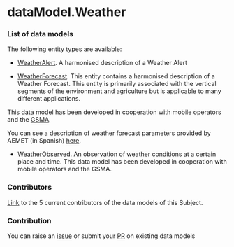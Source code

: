 # dataModel.Weather

### List of data models

The following entity types are available:
- [WeatherAlert](https://github.com/smart-data-models/dataModel.Weather/blob/master/WeatherAlert/README.md). A harmonised description of a Weather Alert

- [WeatherForecast](https://github.com/smart-data-models/dataModel.Weather/blob/master/WeatherForecast/README.md). This entity contains a harmonised description of a Weather Forecast. This entity
is primarily associated with the vertical segments of the environment and
agriculture but is applicable to many different applications.

This data model has been developed in cooperation with mobile operators and the
[GSMA](https://www.gsma.com/iot/iot-big-data/).

You can see a description of weather forecast parameters provided by AEMET (in
Spanish) [here](http://www.aemet.es/es/eltiempo/prediccion/municipios/ayuda).


- [WeatherObserved](https://github.com/smart-data-models/dataModel.Weather/blob/master/WeatherObserved/README.md). An observation of weather conditions at a certain place and time. This data
model has been developed in cooperation with mobile operators and the GSMA.




### Contributors
[Link](https://github.com/smart-data-models/dataModel.Weather/blob/master/CONTRIBUTORS.yaml) to the 5 current contributors of the data models of this Subject.


### Contribution
You can raise an [issue](https://github.com/smart-data-models/dataModel.Weather/issues) or submit your [PR](https://github.com/smart-data-models/dataModel.Weather/pulls) on existing data models


